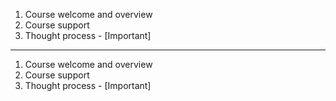 1. Course welcome and overview
2. Course support
3. Thought process - [Important]

---

1. Course welcome and overview
2. Course support
3. Thought process - [Important]
